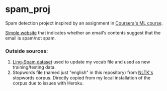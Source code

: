 # spam_proj
Spam detection project inspired by an assignment in [Coursera's ML course](https://www.coursera.org/learn/machine-learning).

[Simple website](https://arcane-thicket-31145.herokuapp.com/) that indicates whether an email's contents suggest that the email is spam/not spam.

### Outside sources:
1. [Ling-Spam dataset](http://csmining.org/index.php/ling-spam-datasets.html) used to update my vocab file and used as new training/testing data.
2. Stopwords file (named just "english" in this repository) from [NLTK's](http://www.nltk.org/) stopwords corpus. Directly copied from my local installation of the corpus due to issues with Heroku.
